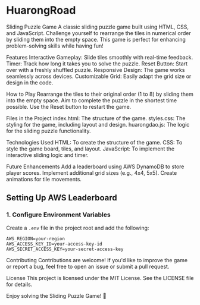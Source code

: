 # HuarongRoad

Sliding Puzzle Game
A classic sliding puzzle game built using HTML, CSS, and JavaScript. Challenge yourself to rearrange the tiles in numerical order by sliding them into the empty space. This game is perfect for enhancing problem-solving skills while having fun!

Features
Interactive Gameplay: Slide tiles smoothly with real-time feedback.
Timer: Track how long it takes you to solve the puzzle.
Reset Button: Start over with a freshly shuffled puzzle.
Responsive Design: The game works seamlessly across devices.
Customizable Grid: Easily adapt the grid size or design in the code.

How to Play
Rearrange the tiles to their original order (1 to 8) by sliding them into the empty space.
Aim to complete the puzzle in the shortest time possible.
Use the Reset button to restart the game.

Files in the Project
index.html: The structure of the game.
styles.css: The styling for the game, including layout and design.
huarongdao.js: The logic for the sliding puzzle functionality.

Technologies Used
HTML: To create the structure of the game.
CSS: To style the game board, tiles, and layout.
JavaScript: To implement the interactive sliding logic and timer.

Future Enhancements
Add a leaderboard using AWS DynamoDB to store player scores.
Implement additional grid sizes (e.g., 4x4, 5x5).
Create animations for tile movements.

## Setting Up AWS Leaderboard

### 1. Configure Environment Variables

Create a `.env` file in the project root and add the following:

```env
AWS_REGION=your-region
AWS_ACCESS_KEY_ID=your-access-key-id
AWS_SECRET_ACCESS_KEY=your-secret-access-key
```

Contributing
Contributions are welcome! If you'd like to improve the game or report a bug, feel free to open an issue or submit a pull request.

License
This project is licensed under the MIT License. See the LICENSE file for details.

Enjoy solving the Sliding Puzzle Game! 🚀
